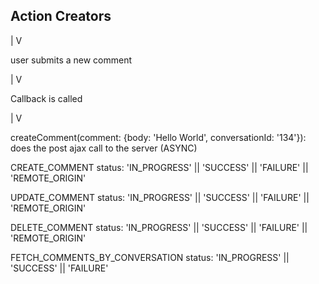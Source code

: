 ## Action Creators

|
V

user submits a new comment

|
V

Callback is called

|
V

createComment(comment: {body: 'Hello World', conversationId: '134'}):
  does the post ajax call to the server (ASYNC)
  
  CREATE_COMMENT
    status: 'IN_PROGRESS' || 'SUCCESS' || 'FAILURE' || 'REMOTE_ORIGIN'

  UPDATE_COMMENT
    status: 'IN_PROGRESS' || 'SUCCESS' || 'FAILURE' || 'REMOTE_ORIGIN'
    
  DELETE_COMMENT
    status: 'IN_PROGRESS' || 'SUCCESS' || 'FAILURE' || 'REMOTE_ORIGIN'

  FETCH_COMMENTS_BY_CONVERSATION
    status: 'IN_PROGRESS' || 'SUCCESS' || 'FAILURE'

